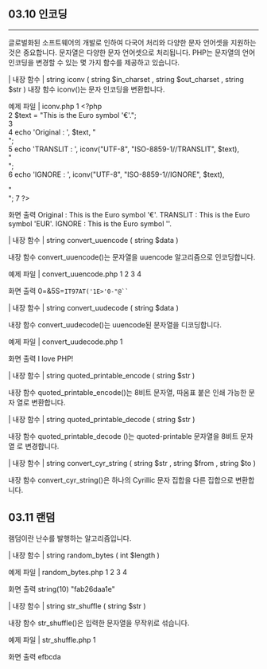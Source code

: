 
## 03.10 인코딩 
---
글로벌화된 소프트웨어의 개발로 인하여 다국어 처리와 다양한 문자 언어셋을 지원하는 것은 중요합니다. 문자열은 다양한 문자 언어셋으로 처리됩니다. 
PHP는 문자열의 언어 인코딩을 변경할 수 있는 몇 가지 함수를 제공하고 있습니다. 

| 내장 함수 | 
string iconv ( string $in_charset , string $out_charset , string $str ) 
내장 함수 iconv()는 문자 인코딩을 변환합니다. 

예제 파일 | iconv.php 
1  <?php  
2  $text = "This is the Euro symbol '€'.";  
3  
4  echo 'Original : ', $text, "<br>";  
5  echo 'TRANSLIT : ', iconv("UTF-8", "ISO-8859-1//TRANSLIT", $text),  
"<br>";  
6  echo 'IGNORE  : ', iconv("UTF-8", "ISO-8859-1//IGNORE", $text),  

"<br>"; 
7 ?> 

화면 출력 
Original : This is the Euro symbol '€'. TRANSLIT : This is the Euro symbol 'EUR'. IGNORE : This is the Euro symbol ''. 

| 내장 함수 | 
string convert_uuencode ( string $data ) 

내장 함수 convert_uuencode()는 문자열을 uuencode 알고리즘으로 인코딩합니다. 

예제 파일 | convert_uuencode.php 
1 2 3 4  <?php $string = "test\ntext text\r\n"; echo convert_uuencode($string);  
5  ?>  

화면 출력 
0=&5S=`IT97AT('1E>'0-"@`` ` 

| 내장 함수 | 
string convert_uudecode ( string $data ) 

내장 함수 convert_uudecode()는 uuencode된 문자열을 디코딩합니다. 

예제 파일 | convert_uudecode.php 
1 <?php 2 echo convert_uudecode("+22!L;W9E(%!(4\"$`\n`"); 
3 4 ?> 

화면 출력 
I love PHP! 

| 내장 함수 | 
string quoted_printable_encode ( string $str ) 

내장 함수 quoted_printable_encode()는 8비트 문자열, 따옴표 붙은 인쇄 가능한 문자 열로 변환합니다. 

| 내장 함수 | 
string quoted_printable_decode ( string $str ) 

내장 함수 quoted_printable_decode ()는 quoted-printable 문자열을 8비트 문자열 로 변경합니다. 

| 내장 함수 | 
string convert_cyr_string ( string $str , string $from , string $to ) 

내장 함수 convert_cyr_string()은 하나의 Cyrillic 문자 집합을 다른 집합으로 변환합 니다. 

## 03.11 랜덤 
램덤이란 난수를 발행하는 알고리즘입니다. 

| 내장 함수 | 
string random_bytes ( int $length ) 

예제 파일 | random_bytes.php 
1 2 3 4  <?php $bytes = random_bytes(5); var_dump(bin2hex($bytes));  
5  ?>  

화면 출력 
string(10) "fab26daa1e" 

| 내장 함수 | 
string str_shuffle ( string $str ) 

내장 함수 str_shuffle()은 입력한 문자열을 무작위로 섞습니다. 

예제 파일 | str_shuffle.php 
1  <?php  
2  $str = 'abcdef';  
3  $shuffled = str_shuffle($str);  
4  
5  echo $shuffled;  
6  
7  ?>  

화면 출력 
efbcda 
